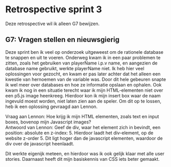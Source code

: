 # Retrospective sprint 3
Deze retrospective wil ik alleen G7 bewijzen.

## G7: Vragen stellen en nieuwsgierig
Deze sprint ben ik veel op onderzoek uitgeweest om de rationele database te snappen en uit te voeren. Onderweg kwam ik in een paar problemen te zitten, zoals het gebruiken van playerName i.p.v name, en aangezien de database name gebruikt, werkte playerName niet. Ik heb hier veel oplossingen voor gezocht, en kwam er pas later achter dat het alleen een kwestie van hernoemen van de variable was. Door dit hele gebeuren snapte ik wel meer over databases en hoe ze informatie opslaan en ophalen. Ook kwam ik nog in een situatie terecht waar ik mijn HTML-elementen niet over een p5.js image heenkreeg. Hierdoor kon ik mijn insert box waar de naam ingevuld moest worden, niet laten zien aan de speler. Om dit op te lossen, heb ik een oplossing gevraagd aan Lennon.

Vraag aan Lennon: Hoe krijg ik mijn HTML elementen, zoals text en input boxes, bovenop mijn Javascript images? <br>
Antwoord van Lennon: Geef de div, waar het element zich in bevindt, een position: absolute en z-index: 5. Hierdoor laadt het div-element, op de website z-order 5. Dit ligt hoger dan de javascript elementen, waardoor de div over de javascript heenlaadt.

Dit werkte eigenijk meteen, en hierdoor was ik ook gelijk klaar met alle user stories. Daarnaast heeft dit mijn basiskennis van CSS iets beter gemaakt.